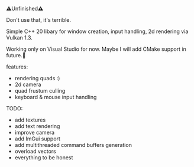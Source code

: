 ⚠️Unfinished⚠️

Don't use that, it's terrible.

Simple C++ 20 libary for window creation, input handling, 2d rendering via Vulkan 1.3.

Working only on Visual Studio for now.
Maybe I will add CMake support in future.🧢

features:
- rendering quads :)
- 2d camera
- quad frustum culling
- keyboard & mouse input handling

TODO:
- add textures
- add text rendering
- improve camera
- add ImGui support
- add multithreaded command buffers generation
- overload vectors
- everything to be honest
